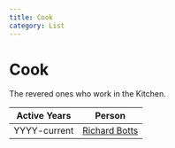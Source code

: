 ```yaml
---
title: Cook
category: List
---
```

# Cook

The revered ones who work in the Kitchen.

| Active Years | Person |
| ----- | ------ |
| YYYY-current | [Richard Botts](Richard-Botts)
